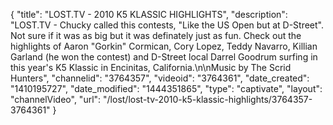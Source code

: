 {
    "title": "LOST.TV - 2010 K5 KLASSIC HIGHLIGHTS",
    "description": "LOST.TV - Chucky called this contests, \"Like the US Open but at D-Street\". Not sure if it was as big but it was definately just as fun. Check out the highlights of Aaron \"Gorkin\" Cormican, Cory Lopez, Teddy Navarro, Killian Garland (he won the contest) and D-Street local Darrel Goodrum surfing in this year's K5 Klassic in Encinitas, California.\n\nMusic by The Scrid Hunters",
    "channelid": "3764357",
    "videoid": "3764361",
    "date_created": "1410195727",
    "date_modified": "1444351865",
    "type": "captivate",
    "layout": "channelVideo",
    "url": "\/lost\/lost-tv-2010-k5-klassic-highlights\/3764357-3764361"
}